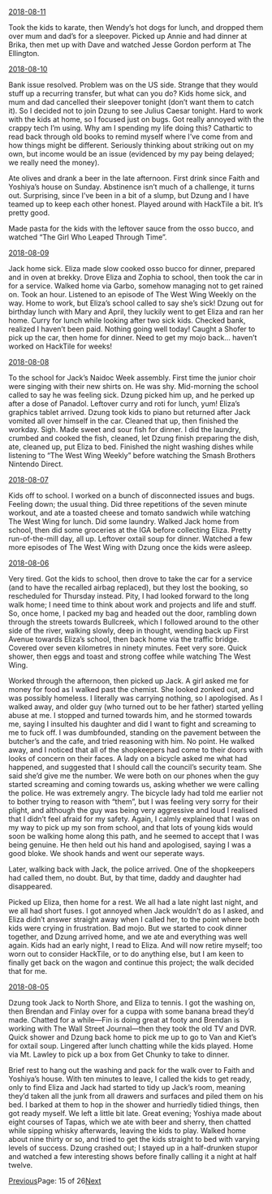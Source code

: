 [2018-08-11](/2018/08/11)

Took the kids to karate, then Wendy’s hot dogs for lunch, and dropped them over mum and dad’s for a sleepover. Picked up Annie and had dinner at Brika, then met up with Dave and watched Jesse Gordon perform at The Ellington.

[2018-08-10](/2018/08/10)

Bank issue resolved. Problem was on the US side. Strange that they would stuff up a recurring transfer, but what can you do? Kids home sick, and mum and dad cancelled their sleepover tonight (don’t want them to catch it). So I decided not to join Dzung to see Julius Caesar tonight. Hard to work with the kids at home, so I focused just on bugs. Got really annoyed with the crappy tech I’m using. Why am I spending my life doing this? Cathartic to read back through old books to remind myself where I’ve come from and how things might be different. Seriously thinking about striking out on my own, but income would be an issue (evidenced by my pay being delayed; we really need the money).

Ate olives and drank a beer in the late afternoon. First drink since Faith and Yoshiya’s house on Sunday. Abstinence isn’t much of a challenge, it turns out. Surprising, since I’ve been in a bit of a slump, but Dzung and I have teamed up to keep each other honest. Played around with HackTile a bit. It’s pretty good.

Made pasta for the kids with the leftover sauce from the osso bucco, and watched “The Girl Who Leaped Through Time”.

[2018-08-09](/2018/08/09)

Jack home sick. Eliza made slow cooked osso bucco for dinner, prepared and in oven at brekky. Drove Eliza and Zophia to school, then took the car in for a service. Walked home via Garbo, somehow managing not to get rained on. Took an hour. Listened to an episode of The West Wing Weekly on the way. Home to work, but Eliza’s school called to say she’s sick! Dzung out for birthday lunch with Mary and April, they luckily went to get Eliza and ran her home. Curry for lunch while looking after two sick kids. Checked bank, realized I haven’t been paid. Nothing going well today! Caught a Shofer to pick up the car, then home for dinner. Need to get my mojo back… haven’t worked on HackTile for weeks!

[2018-08-08](/2018/08/08)

To the school for Jack’s Naidoc Week assembly. First time the junior choir were singing with their new shirts on. He was shy. Mid-morning the school called to say he was feeling sick. Dzung picked him up, and he perked up after a dose of Panadol. Leftover curry and roti for lunch, yum! Eliza’s graphics tablet arrived. Dzung took kids to piano but returned after Jack vomited all over himself in the car. Cleaned that up, then finished the workday. Sigh. Made sweet and sour fish for dinner. I did the laundry, crumbed and cooked the fish, cleaned, let Dzung finish preparing the dish, ate, cleaned up, put Eliza to bed. Finished the night washing dishes while listening to “The West Wing Weekly” before watching the Smash Brothers Nintendo Direct.

[2018-08-07](/2018/08/07)

Kids off to school. I worked on a bunch of disconnected issues and bugs. Feeling down; the usual thing. Did three repetitions of the seven minute workout, and ate a toasted cheese and tomato sandwich while watching The West Wing for lunch. Did some laundry. Walked Jack home from school, then did some groceries at the IGA before collecting Eliza. Pretty run-of-the-mill day, all up. Leftover oxtail soup for dinner. Watched a few more episodes of The West Wing with Dzung once the kids were asleep.

[2018-08-06](/2018/08/06)

Very tired. Got the kids to school, then drove to take the car for a service (and to have the recalled airbag replaced), but they lost the booking, so rescheduled for Thursday instead. Pity, I had looked forward to the long walk home; I need time to think about work and projects and life and stuff. So, once home, I packed my bag and headed out the door, rambling down through the streets towards Bullcreek, which I followed around to the other side of the river, walking slowly, deep in thought, wending back up First Avenue towards Eliza’s school, then back home via the traffic bridge. Covered over seven kilometres in ninety minutes. Feet very sore. Quick shower, then eggs and toast and strong coffee while watching The West Wing.

Worked through the afternoon, then picked up Jack. A girl asked me for money for food as I walked past the chemist. She looked zonked out, and was possibly homeless. I literally was carrying nothing, so I apologised. As I walked away, and older guy (who turned out to be her father) started yelling abuse at me. I stopped and turned towards him, and he stormed towards me, saying I insulted his daughter and did I want to fight and screaming to me to fuck off. I was dumbfounded, standing on the pavement between the butcher’s and the cafe, and tried reasoning with him. No point. He walked away, and I noticed that all of the shopkeepers had come to their doors with looks of concern on their faces. A lady on a bicycle asked me what had happened, and suggested that I should call the council’s security team. She said she’d give me the number. We were both on our phones when the guy started screaming and coming towards us, asking whether we were calling the police. He was extremely angry. The bicycle lady had told me earlier not to bother trying to reason with “them”, but I was feeling very sorry for their plight, and although the guy was being very aggressive and loud I realised that I didn’t feel afraid for my safety. Again, I calmly explained that I was on my way to pick up my son from school, and that lots of young kids would soon be walking home along this path, and he seemed to accept that I was being genuine. He then held out his hand and apologised, saying I was a good bloke. We shook hands and went our seperate ways.

Later, walking back with Jack, the police arrived. One of the shopkeepers had called them, no doubt. But, by that time, daddy and daughter had disappeared.

Picked up Eliza, then home for a rest. We all had a late night last night, and we all had short fuses. I got annoyed when Jack wouldn’t do as I asked, and Eliza didn’t answer straight away when I called her, to the point where both kids were crying in frustration. Bad mojo. But we started to cook dinner together, and Dzung arrived home, and we ate and everything was well again. Kids had an early night, I read to Eliza. And will now retire myself; too worn out to consider HackTile, or to do anything else, but I am keen to finally get back on the wagon and continue this project; the walk decided that for me.

[2018-08-05](/2018/08/05)

Dzung took Jack to North Shore, and Eliza to tennis. I got the washing on, then Brendan and Finlay over for a cuppa with some banana bread they’d made. Chatted for a while—Fin is doing great at footy and Brendan is working with The Wall Street Journal—then they took the old TV and DVR. Quick shower and Dzung back home to pick me up to go to Van and Kiet’s for oxtail soup. Lingered after lunch chatting while the kids played. Home via Mt. Lawley to pick up a box from Get Chunky to take to dinner.

Brief rest to hang out the washing and pack for the walk over to Faith and Yoshiya’s house. With ten minutes to leave, I called the kids to get ready, only to find Eliza and Jack had started to tidy up Jack’s room, meaning they’d taken all the junk from all drawers and surfaces and piled them on his bed. I barked at them to hop in the shower and hurriedly tidied things, then got ready myself. We left a little bit late. Great evening; Yoshiya made about eight courses of Tapas, which we ate with beer and sherry, then chatted while sipping whisky afterwards, leaving the kids to play. Walked home about nine thirty or so, and tried to get the kids straight to bed with varying levels of success. Dzung crashed out; I stayed up in a half-drunken stupor and watched a few interesting shows before finally calling it a night at half twelve.

[Previous](/page14)Page: 15 of 26[Next](/page16)